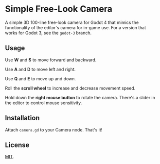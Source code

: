 # Simple Free-Look Camera
A simple 3D 100-line free-look camera for Godot 4 that mimics the functionality of the editor's camera for in-game use. For a version that works for Godot 3, see the `godot-3` branch.
## Usage
Use **W** and **S** to move forward and backward.

Use **A** and **D** to move left and right.

Use **Q** and **E** to move up and down.

Roll the **scroll wheel** to increase and decrease movement speed.

Hold down the **right mouse button** to rotate the camera.
There's a slider in the editor to control mouse sensitivity.

## Installation
Attach `camera.gd` to your Camera node. That's it!

## License
[MIT](https://opensource.org/licenses/MIT).

